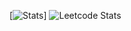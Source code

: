 [![Stats](https://github-readme-stats.vercel.app/api?username=flightofnoobs&count_private=true&theme=github_dark)]
![Leetcode Stats](https://leetcard.jacoblin.cool/flightofnoobs)
